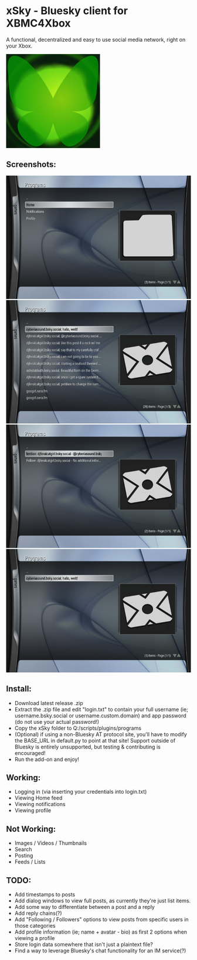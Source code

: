 # xSky - Bluesky client for XBMC4Xbox

A functional, decentralized and easy to use social media network, right on your Xbox.

![icon](icon.png)

## Screenshots:
![1](screenshots/1.png)
![2](screenshots/2.png)
![3](screenshots/3.png)
![4](screenshots/4.png)


## Install:
- Download latest release .zip
- Extract the .zip file and edit "login.txt" to contain your full username (ie; username.bsky.social or username.custom.domain) and app password (do not use your actual password!)
- Copy the xSky folder to Q:/scripts/plugins/programs
- (Optional) if using a non-Bluesky AT protocol site, you'll have to modify the BASE_URL in default.py to point at that site! Support outside of Bluesky is entirely unsupported, but testing & contributing is encouraged!
- Run the add-on and enjoy!

## Working:
- Logging in (via inserting your credentials into login.txt)
- Viewing Home feed
- Viewing notifications
- Viewing profile

## Not Working:
- Images / Videos / Thumbnails
- Search
- Posting
- Feeds / Lists

## TODO:
- Add timestamps to posts
- Add dialog windows to view full posts, as currently they're just list items.
- Add some way to differentiate between a post and a reply
- Add reply chains(?)
- Add "Following / Followers" options to view posts from specific users in those categories
- Add profile information (ie; name + avatar - bio) as first 2 options when viewing a profile
- Store login data somewhere that isn't just a plaintext file?
- Find a way to leverage Bluesky's chat functionality for an IM service(?)
